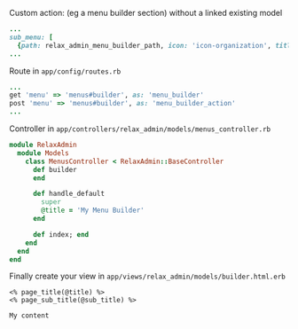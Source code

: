 Custom action: (eg a menu builder section) without a linked existing model

```ruby
...
sub_menu: [
  {path: relax_admin_menu_builder_path, icon: 'icon-organization', title: 'Menu'},
...
```

Route in `app/config/routes.rb`

```ruby
...
get 'menu' => 'menus#builder', as: 'menu_builder'
post 'menu' => 'menus#builder', as: 'menu_builder_action'
...
```

Controller in `app/controllers/relax_admin/models/menus_controller.rb`

```ruby
module RelaxAdmin
  module Models
    class MenusController < RelaxAdmin::BaseController
      def builder
      end

      def handle_default
        super
        @title = 'My Menu Builder'
      end

      def index; end
    end
  end
end
```

Finally create your view in `app/views/relax_admin/models/builder.html.erb`

```erb
<% page_title(@title) %>
<% page_sub_title(@sub_title) %>

My content
```
